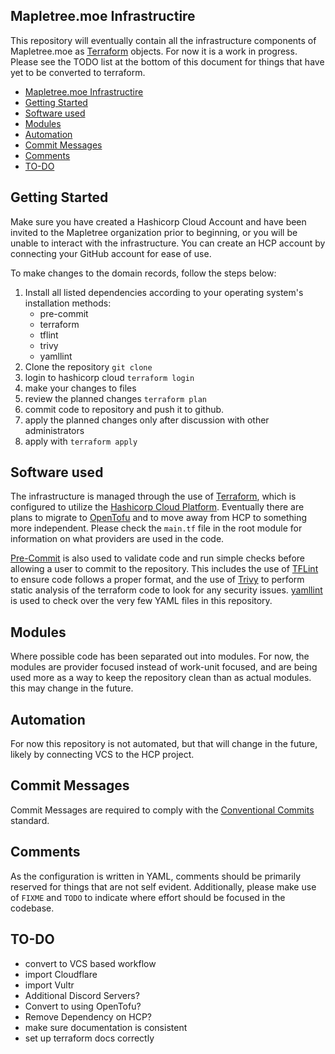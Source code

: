 ## Mapletree.moe Infrastructire
This repository will eventually contain all the infrastructure components of
Mapletree.moe as [Terraform][1] objects. For now it is a work in progress.
Please see the TODO list at the bottom of this document for things that have
yet to be converted to terraform.

- [Mapletree.moe Infrastructire](#mapletreemoe-infrastructire)
- [Getting Started](#getting-started)
- [Software used](#software-used)
- [Modules](#modules)
- [Automation](#automation)
- [Commit Messages](#commit-messages)
- [Comments](#comments)
- [TO-DO](#to-do)

## Getting Started
Make sure you have created a Hashicorp Cloud Account and have been invited to
the Mapletree organization prior to beginning, or you will be unable to interact
with the infrastructure. You can create an HCP account by connecting your GitHub
account for ease of use.

To make changes to the domain records, follow the steps below:

  1. Install all listed dependencies according to your operating system's
  installation methods:
      - pre-commit
      - terraform
      - tflint
      - trivy
      - yamllint
  2. Clone the repository `git clone`
  3. login to hashicorp cloud `terraform login`
  4. make your changes to files
  5. review the planned changes `terraform plan`
  6. commit code to repository and push it to github.
  7. apply the planned changes only after discussion with other administrators
  8. apply with `terraform apply`

## Software used
The infrastructure is managed through the use of [Terraform][1], which is
configured to utilize the [Hashicorp Cloud Platform][2]. Eventually there are
plans to migrate to [OpenTofu][3] and to move away from HCP to something more
independent. Please check the `main.tf` file in the root module for information
on what providers are used in the code.

[Pre-Commit][4] is also used to validate code and run simple checks before
allowing a user to commit to the repository. This includes the use of
[TFLint][5] to ensure code follows a proper format, and the use of [Trivy][6] to
perform static analysis of the terraform code to look for any security issues.
[yamllint][7] is used to check over the very few YAML files in this repository.

## Modules
Where possible code has been separated out into modules. For now, the modules
are provider focused instead of work-unit focused, and are being used more as
a way to keep the repository clean than as actual modules. this may change in
the future.

## Automation
For now this repository is not automated, but that will change in the future,
likely by connecting VCS to the HCP project.

## Commit Messages
Commit Messages are required to comply with the [Conventional Commits][3]
standard.

## Comments
As the configuration is written in YAML, comments should be primarily reserved
for things that are not self evident. Additionally, please make use of `FIXME`
and `TODO` to indicate where effort should be focused in the codebase.

## TO-DO
* convert to VCS based workflow
* import Cloudflare
* import Vultr
* Additional Discord Servers?
* Convert to using OpenTofu?
* Remove Dependency on HCP?
* make sure documentation is consistent
* set up terraform docs correctly

[1]: https://www.terraform.io
[2]: https://www.hashicorp.com/en/cloud
[3]: https://opentofu.org
[4]: https://pre-commit.com
[5]: https://github.com/terraform-linters/tflint
[6]: https://github.com/aquasecurity/trivy
[7]: https://yamllint.readthedocs.io
[4]: https://www.conventionalcommits.org/en/v1.0.0/
[5]: https://unlicense.org
